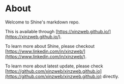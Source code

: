 # About

Welcome to Shine's markdown repo.

This is available through [https://xinzweb.github.io/](https://xinzweb.github.io/).

To learn more about Shine, please checkout [https://www.linkedin.com/in/xinzweb/](https://www.linkedin.com/in/xinzweb/).

To learn more about latest update, please check [https://github.com/xinzweb/xinzweb.github.io](https://github.com/xinzweb/xinzweb.github.io) directly.
